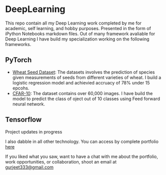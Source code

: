 # DeepLearning
This repo contain all my Deep Learning work completed by me for academic, self learning, and hobby purposes. Presented in the form of iPython Notebooks markdown files. 
Out of many framework avaliable for Deep Learning I have build my specialization working on the following frameworks.

## PyTorch
  - [Wheat Seed Dataset](https://nbviewer.jupyter.org/github/hargurjeet/DeepLearning/blob/main/Wheat_Seeds_Analysis_Pytorch_blogs.ipynb): The datasets involves the prediction of species given measurements of seeds from different varieties of wheat. I build a logistic regression model and achievied accruacy of 78% under 15 epcohs.
  - [CFAR-10](https://nbviewer.jupyter.org/github/hargurjeet/DeepLearning/blob/main/CFAR_10_Dataset.ipynb): The dataset contains over 60,000 images. I have build the model to predict the class of oject out of 10 classes using Feed forward neural network.


## Tensorflow
Project updates in progress


I also dabble in all other technology. You can access by complete portfolio [here](https://github.com/hargurjeet/Portfolio-Projects/blob/main/README.md)

If you liked what you saw, want to have a chat with me about the portfolio, work opportunities, or collaboration, shoot an email at gurjeet333@gmail.com
